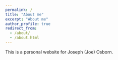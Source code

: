 ```yaml
---
permalink: /
title: "About me"
excerpt: "About me"
author_profile: true
redirect_from: 
  - /about/
  - /about.html
---
```



This is a personal website for Joseph (Joe) Osborn.